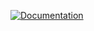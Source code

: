 [![Documentation](https://img.shields.io/badge/docs-latest-brightgreen.svg)](https://pawrequest.github.io/pycommence/)